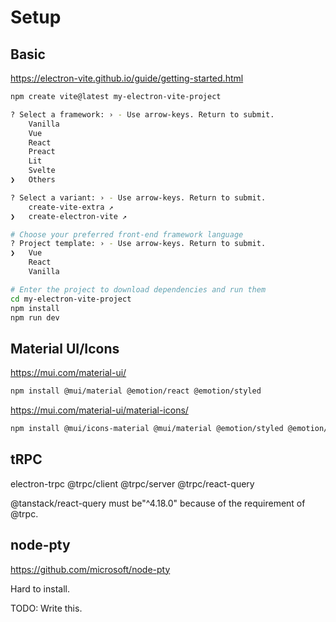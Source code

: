 # Setup

## Basic

https://electron-vite.github.io/guide/getting-started.html

```sh
npm create vite@latest my-electron-vite-project

? Select a framework: › - Use arrow-keys. Return to submit.
    Vanilla
    Vue
    React
    Preact
    Lit
    Svelte
❯   Others

? Select a variant: › - Use arrow-keys. Return to submit.
    create-vite-extra ↗
❯   create-electron-vite ↗

# Choose your preferred front-end framework language
? Project template: › - Use arrow-keys. Return to submit.
❯   Vue
    React
    Vanilla

# Enter the project to download dependencies and run them
cd my-electron-vite-project
npm install
npm run dev
```

## Material UI/Icons

https://mui.com/material-ui/
```sh
npm install @mui/material @emotion/react @emotion/styled
```

https://mui.com/material-ui/material-icons/
```sh
npm install @mui/icons-material @mui/material @emotion/styled @emotion/react
```

## tRPC

electron-trpc
@trpc/client
@trpc/server
@trpc/react-query

@tanstack/react-query must be"^4.18.0" because of the requirement of @trpc.

## node-pty

https://github.com/microsoft/node-pty

Hard to install.

TODO: Write this.
